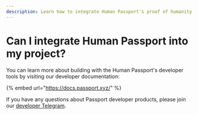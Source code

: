 ```yaml
---
description: Learn how to integrate Human Passport's proof of humanity into your project
---
```


# Can I integrate Human Passport into my project?

You can learn more about building with the Human Passport's developer tools by visiting our developer documentation:&#x20;

{% embed url="https://docs.passport.xyz/" %}

If you have any questions about Passport developer products, please join our [developer Telegram](https://t.me/+Mcp9RsRV7tVmYjZh).

